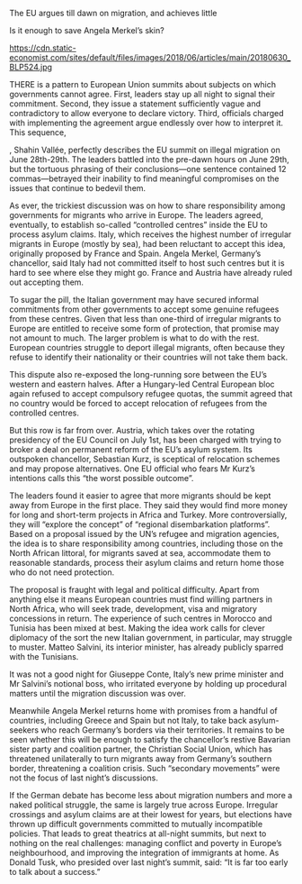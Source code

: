 The EU argues till dawn on migration, and achieves little

Is it enough to save Angela Merkel’s skin?

https://cdn.static-economist.com/sites/default/files/images/2018/06/articles/main/20180630_BLP524.jpg

THERE is a pattern to European Union summits about subjects on which governments cannot agree. First, leaders stay up all night to signal their commitment. Second, they issue a statement sufficiently vague and contradictory to allow everyone to declare victory. Third, officials charged with implementing the agreement argue endlessly over how to interpret it. This sequence, 

, Shahin Vallée, perfectly describes the EU summit on illegal migration on June 28th-29th. The leaders battled into the pre-dawn hours on June 29th, but the tortuous phrasing of their conclusions—one sentence contained 12 commas—betrayed their inability to find meaningful compromises on the issues that continue to bedevil them.

As ever, the trickiest discussion was on how to share responsibility among governments for migrants who arrive in Europe. The leaders agreed, eventually, to establish so-called “controlled centres” inside the EU to process asylum claims. Italy, which receives the highest number of irregular migrants in Europe (mostly by sea), had been reluctant to accept this idea, originally proposed by France and Spain. Angela Merkel, Germany’s chancellor, said Italy had not committed itself to host such centres but it is hard to see where else they might go. France and Austria have already ruled out accepting them.

To sugar the pill, the Italian government may have secured informal commitments from other governments to accept some genuine refugees from these centres. Given that less than one-third of irregular migrants to Europe are entitled to receive some form of protection, that promise may not amount to much. The larger problem is what to do with the rest. European countries struggle to deport illegal migrants, often because they refuse to identify their nationality or their countries will not take them back.

This dispute also re-exposed the long-running sore between the EU’s western and eastern halves. After a Hungary-led Central European bloc again refused to accept compulsory refugee quotas, the summit agreed that no country would be forced to accept relocation of refugees from the controlled centres.

But this row is far from over. Austria, which takes over the rotating presidency of the EU Council on July 1st, has been charged with trying to broker a deal on permanent reform of the EU’s asylum system. Its outspoken chancellor, Sebastian Kurz, is sceptical of relocation schemes and may propose alternatives. One EU official who fears Mr Kurz’s intentions calls this “the worst possible outcome”.

The leaders found it easier to agree that more migrants should be kept away from Europe in the first place. They said they would find more money for long and short-term projects in Africa and Turkey. More controversially, they will “explore the concept” of “regional disembarkation platforms”. Based on a proposal issued by the UN’s refugee and migration agencies, the idea is to share responsibility among countries, including those on the North African littoral, for migrants saved at sea, accommodate them to reasonable standards, process their asylum claims and return home those who do not need protection.

The proposal is fraught with legal and political difficulty. Apart from anything else it means European countries must find willing partners in North Africa, who will seek trade, development, visa and migratory concessions in return. The experience of such centres in Morocco and Tunisia has been mixed at best. Making the idea work calls for clever diplomacy of the sort the new Italian government, in particular, may struggle to muster. Matteo Salvini, its interior minister, has already publicly sparred with the Tunisians.

It was not a good night for Giuseppe Conte, Italy’s new prime minister and Mr Salvini’s notional boss, who irritated everyone by holding up procedural matters until the migration discussion was over.

Meanwhile Angela Merkel returns home with promises from a handful of countries, including Greece and Spain but not Italy, to take back asylum-seekers who reach Germany’s borders via their territories. It remains to be seen whether this will be enough to satisfy the chancellor’s restive Bavarian sister party and coalition partner, the Christian Social Union, which has threatened unilaterally to turn migrants away from Germany’s southern border, threatening a coalition crisis. Such “secondary movements” were not the focus of last night’s discussions.

If the German debate has become less about migration numbers and more a naked political struggle, the same is largely true across Europe. Irregular crossings and asylum claims are at their lowest for years, but elections have thrown up difficult governments committed to mutually incompatible policies. That leads to great theatrics at all-night summits, but next to nothing on the real challenges: managing conflict and poverty in Europe’s neighbourhood, and improving the integration of immigrants at home. As Donald Tusk, who presided over last night’s summit, said: “It is far too early to talk about a success.”